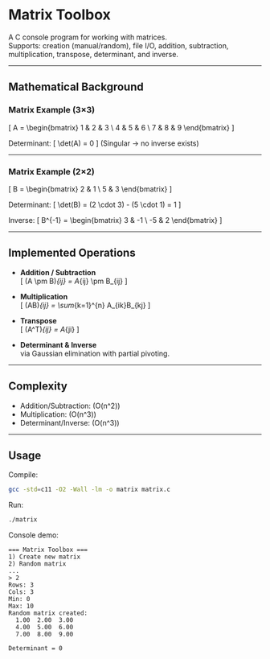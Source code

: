 # Matrix Toolbox

A C console program for working with matrices.  
Supports: creation (manual/random), file I/O, addition, subtraction, multiplication, transpose, determinant, and inverse.

---

## Mathematical Background

### Matrix Example (3×3)
\[
A =
\begin{bmatrix}
1 & 2 & 3 \\
4 & 5 & 6 \\
7 & 8 & 9
\end{bmatrix}
\]

Determinant:
\[
\det(A) = 0
\]
(Singular → no inverse exists)

---

### Matrix Example (2×2)
\[
B =
\begin{bmatrix}
2 & 1 \\
5 & 3
\end{bmatrix}
\]

Determinant:
\[
\det(B) = (2 \cdot 3) - (5 \cdot 1) = 1
\]

Inverse:
\[
B^{-1} =
\begin{bmatrix}
3 & -1 \\
-5 & 2
\end{bmatrix}
\]

---

## Implemented Operations

- **Addition / Subtraction**  
  \[
  (A \pm B)_{ij} = A_{ij} \pm B_{ij}
  \]

- **Multiplication**  
  \[
  (AB)_{ij} = \sum_{k=1}^{n} A_{ik}B_{kj}
  \]

- **Transpose**  
  \[
  (A^T)_{ij} = A_{ji}
  \]

- **Determinant & Inverse**  
  via Gaussian elimination with partial pivoting.

---

## Complexity

- Addition/Subtraction: \(O(n^2)\)  
- Multiplication: \(O(n^3)\)  
- Determinant/Inverse: \(O(n^3)\)

---

## Usage

Compile:
```bash
gcc -std=c11 -O2 -Wall -lm -o matrix matrix.c
````

Run:

```bash
./matrix
```

Console demo:

```
=== Matrix Toolbox ===
1) Create new matrix
2) Random matrix
...
> 2
Rows: 3
Cols: 3
Min: 0
Max: 10
Random matrix created:
  1.00  2.00  3.00
  4.00  5.00  6.00
  7.00  8.00  9.00

Determinant = 0
```
